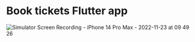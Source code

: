 # Book tickets Flutter app

![Simulator Screen Recording - iPhone 14 Pro Max - 2022-11-23 at 09 49 26](https://user-images.githubusercontent.com/16289802/203468530-29812ace-cb82-430e-a45e-a3464b7ada79.gif)
